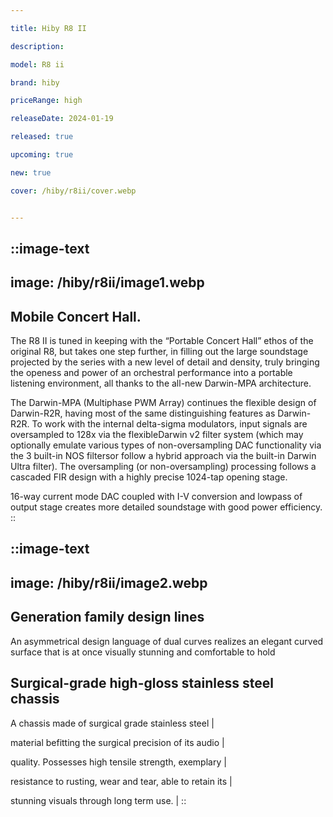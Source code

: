 ```yaml
---

title: Hiby R8 II

description: 

model: R8 ii

brand: hiby

priceRange: high

releaseDate: 2024-01-19

released: true

upcoming: true

new: true

cover: /hiby/r8ii/cover.webp


---
```


::image-text
---
image: /hiby/r8ii/image1.webp 
---
## Mobile Concert Hall.

The R8 II is tuned in keeping with the “Portable Concert Hall” ethos of the original R8, but takes one step further, in filling out the large soundstage projected by the series with a new level of detail and density, truly bringing the openess and power of an orchestral performance into a portable listening environment, all thanks to the all-new Darwin-MPA architecture. 

The Darwin-MPA (Multiphase PWM Array) continues the flexible design of Darwin-R2R, having most of the same distinguishing features as Darwin-R2R. To work with the internal delta-sigma modulators, input signals
are oversampled to 128x via the flexibleDarwin v2 filter system (which may optionally emulate various types of non-oversampling DAC functionality via the 3 built-in NOS filtersor follow a hybrid approach via the built-in
Darwin Ultra filter). The oversampling (or non-oversampling) processing follows a cascaded FIR design with a highly precise 1024-tap opening stage.

16-way current mode DAC coupled with I-V conversion and lowpass of output stage creates more detailed soundstage with good power efficiency.
::

::image-text
---
image: /hiby/r8ii/image2.webp 
---
## Generation family design lines 

An asymmetrical design language of dual curves realizes an elegant curved surface that is at once visually stunning and comfortable to hold

## Surgical-grade high-gloss stainless steel chassis

A chassis made of surgical grade stainless steel |

material befitting the surgical precision of its audio |

quality. Possesses high tensile strength, exemplary |

resistance to rusting, wear and tear, able to retain its |

stunning visuals through long term use. |
::
